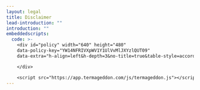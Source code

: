 ```yaml
---
layout: legal
title: Disclaimer
lead-introduction: ""
introduction: ""
embeddedscripts:
  code: >-
    <div id="policy" width="640" height="480"
    data-policy-key="YW14NFRIVXpWV1Y1UlVvMlJXYzlQUT09"
    data-extra="h-align=left&h-depth=3&no-title=true&table-style=accordion" >

    </div>

    <script src="https://app.termageddon.com/js/termageddon.js"></script>
---
```

<div id="policy" width="640" height="480" 
data-policy-key="YW1aNE1VNXlhbUZ1UlVOT2RsRTlQUT09" data-extra="table-style=accordion" > </div><script src="https://app.termageddon.com/js/termageddon.js"></script>